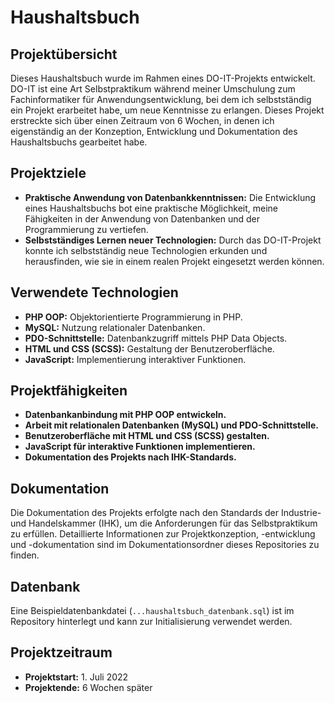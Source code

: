 # Haushaltsbuch

## Projektübersicht

Dieses Haushaltsbuch wurde im Rahmen eines DO-IT-Projekts entwickelt.
DO-IT ist eine Art Selbstpraktikum während meiner Umschulung zum Fachinformatiker für Anwendungsentwicklung, bei dem ich selbstständig ein Projekt erarbeitet habe, um neue Kenntnisse zu erlangen.
Dieses Projekt erstreckte sich über einen Zeitraum von 6 Wochen, in denen ich eigenständig an der Konzeption, Entwicklung und Dokumentation des Haushaltsbuchs gearbeitet habe.

## Projektziele

- **Praktische Anwendung von Datenbankkenntnissen:** Die Entwicklung eines Haushaltsbuchs bot eine praktische Möglichkeit, meine Fähigkeiten in der Anwendung von Datenbanken und der Programmierung zu vertiefen.
- **Selbstständiges Lernen neuer Technologien:** Durch das DO-IT-Projekt konnte ich selbstständig neue Technologien erkunden und herausfinden, wie sie in einem realen Projekt eingesetzt werden können.

## Verwendete Technologien

- **PHP OOP:** Objektorientierte Programmierung in PHP.
- **MySQL:** Nutzung relationaler Datenbanken.
- **PDO-Schnittstelle:** Datenbankzugriff mittels PHP Data Objects.
- **HTML und CSS (SCSS):** Gestaltung der Benutzeroberfläche.
- **JavaScript:** Implementierung interaktiver Funktionen.

## Projektfähigkeiten

- **Datenbankanbindung mit PHP OOP entwickeln.**
- **Arbeit mit relationalen Datenbanken (MySQL) und PDO-Schnittstelle.**
- **Benutzeroberfläche mit HTML und CSS (SCSS) gestalten.**
- **JavaScript für interaktive Funktionen implementieren.**
- **Dokumentation des Projekts nach IHK-Standards.**

## Dokumentation

Die Dokumentation des Projekts erfolgte nach den Standards der Industrie- und Handelskammer (IHK), um die Anforderungen für das Selbstpraktikum zu erfüllen.
Detaillierte Informationen zur Projektkonzeption, -entwicklung und -dokumentation sind im Dokumentationsordner dieses Repositories zu finden.

## Datenbank

Eine Beispieldatenbankdatei (`...haushaltsbuch_datenbank.sql`) ist im Repository hinterlegt und kann zur Initialisierung verwendet werden.

## Projektzeitraum

- **Projektstart:** 1. Juli 2022
- **Projektende:** 6 Wochen später


